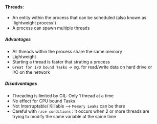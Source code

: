 #### Threads: 
- An entity within the process that can be scheduled (also known as 'lightweight process') 
- A process can spawn multiple threads

##### Advantages 
+ All threads within the process share the same memory
+ Lightweight
+ Starting a thread is faster that strating a process
+ `Great for I/O bound Tasks` -> eg. for read/write data on hard drive or I/O on the network
##### Disadvantages 
- Threading is limited by GIL: Only 1 thread at a time
- No effect for CPU bound Tasks
- Not Interruptable/ Killable --> `Memory Leaks` can be there
- Careful with `race conditions` :  It occurs when 2 or more threads are trying to modify the same variable at the same time